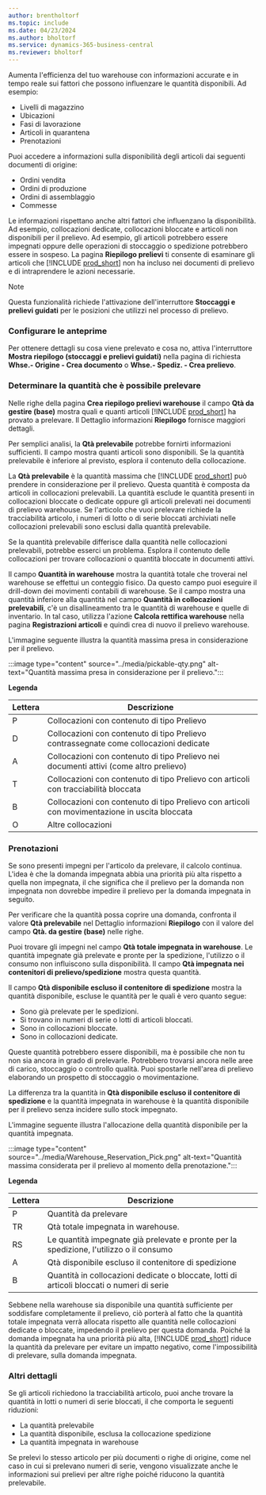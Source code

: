 ```yaml
---
author: brentholtorf
ms.topic: include
ms.date: 04/23/2024
ms.author: bholtorf
ms.service: dynamics-365-business-central
ms.reviewer: bholtorf
---
```


Aumenta l'efficienza del tuo warehouse con informazioni accurate e in tempo reale sui fattori che possono influenzare le quantità disponibili. Ad esempio: 

* Livelli di magazzino
* Ubicazioni
* Fasi di lavorazione
* Articoli in quarantena
* Prenotazioni

Puoi accedere a informazioni sulla disponibilità degli articoli dai seguenti documenti di origine:

* Ordini vendita
* Ordini di produzione
* Ordini di assemblaggio
* Commesse

Le informazioni rispettano anche altri fattori che influenzano la disponibilità. Ad esempio, collocazioni dedicate, collocazioni bloccate e articoli non disponibili per il prelievo. Ad esempio, gli articoli potrebbero essere impegnati oppure delle operazioni di stoccaggio o spedizione potrebbero essere in sospeso. La pagina **Riepilogo prelievi** ti consente di esaminare gli articoli che [!INCLUDE [prod_short](prod_short.md)] non ha incluso nei documenti di prelievo e di intraprendere le azioni necessarie.

> [!NOTE]
> Questa funzionalità richiede l'attivazione dell'interruttore **Stoccaggi e prelievi guidati** per le posizioni che utilizzi nel processo di prelievo.

### <a name="set-up-previews"></a>Configurare le anteprime

Per ottenere dettagli su cosa viene prelevato e cosa no, attiva l'interruttore **Mostra riepilogo (stoccaggi e prelievi guidati)** nella pagina di richiesta **Whse.- Origine - Crea documento** o **Whse.- Spediz. - Crea prelievo**.

### <a name="determine-the-quantity-you-can-pick"></a>Determinare la quantità che è possibile prelevare

Nelle righe della pagina **Crea riepilogo prelievi warehouse** il campo **Qtà da gestire (base)** mostra quali e quanti articoli [!INCLUDE [prod_short](prod_short.md)] ha provato a prelevare. Il Dettaglio informazioni **Riepilogo** fornisce maggiori dettagli.

Per semplici analisi, la **Qtà prelevabile** potrebbe fornirti informazioni sufficienti. Il campo mostra quanti articoli sono disponibili. Se la quantità prelevabile è inferiore al previsto, esplora il contenuto della collocazione.

La **Qtà prelevabile** è la quantità massima che [!INCLUDE [prod_short](prod_short.md)] può prendere in considerazione per il prelievo. Questa quantità è composta da articoli in collocazioni prelevabili. La quantità esclude le quantità presenti in collocazioni bloccate o dedicate oppure gli articoli prelevati nei documenti di prelievo warehouse. Se l'articolo che vuoi prelevare richiede la tracciabilità articolo, i numeri di lotto o di serie bloccati archiviati nelle collocazioni prelevabili sono esclusi dalla quantità prelevabile.

Se la quantità prelevabile differisce dalla quantità nelle collocazioni prelevabili, potrebbe esserci un problema. Esplora il contenuto delle collocazioni per trovare collocazioni o quantità bloccate in documenti attivi.

Il campo **Quantità in warehouse** mostra la quantità totale che troverai nel warehouse se effettui un conteggio fisico. Da questo campo puoi eseguire il drill-down dei movimenti contabili di warehouse. Se il campo mostra una quantità inferiore alla quantità nel campo **Quantità in collocazioni prelevabili**, c'è un disallineamento tra le quantità di warehouse e quelle di inventario. In tal caso, utilizza l'azione **Calcola rettifica warehouse** nella pagina **Registrazioni articoli** e quindi crea di nuovo il prelievo warehouse.

L'immagine seguente illustra la quantità massima presa in considerazione per il prelievo.

:::image type="content" source="../media/pickable-qty.png" alt-text="Quantità massima presa in considerazione per il prelievo.":::

**Legenda**

|Lettera  |Descrizione  |
|---------|---------|
|P     |Collocazioni con contenuto di tipo Prelievo         |
|D     |Collocazioni con contenuto di tipo Prelievo contrassegnate come collocazioni dedicate        |
|A     |Collocazioni con contenuto di tipo Prelievo nei documenti attivi (come altro prelievo)       |
|T     |Collocazioni con contenuto di tipo Prelievo con articoli con tracciabilità bloccata         |
|B     |Collocazioni con contenuto di tipo Prelievo con articoli con movimentazione in uscita bloccata         |
|O     |Altre collocazioni         |

### <a name="reservations"></a>Prenotazioni

Se sono presenti impegni per l'articolo da prelevare, il calcolo continua. L'idea è che la domanda impegnata abbia una priorità più alta rispetto a quella non impegnata, il che significa che il prelievo per la domanda non impegnata non dovrebbe impedire il prelievo per la domanda impegnata in seguito.

Per verificare che la quantità possa coprire una domanda, confronta il valore **Qtà prelevabile** nel Dettaglio informazioni **Riepilogo** con il valore del campo **Qtà. da gestire (base)** nelle righe.

Puoi trovare gli impegni nel campo **Qtà totale impegnata in warehouse**. Le quantità impegnate già prelevate e pronte per la spedizione, l'utilizzo o il consumo non influiscono sulla disponibilità. Il campo **Qtà impegnata nei contenitori di prelievo/spedizione** mostra questa quantità.

Il campo **Qtà disponibile escluso il contenitore di spedizione** mostra la quantità disponibile, escluse le quantità per le quali è vero quanto segue:

* Sono già prelevate per le spedizioni.
* Si trovano in numeri di serie o lotti di articoli bloccati.
* Sono in collocazioni bloccate.
* Sono in collocazioni dedicate.

Queste quantità potrebbero essere disponibili, ma è possibile che non tu non sia ancora in grado di prelevarle. Potrebbero trovarsi ancora nelle aree di carico, stoccaggio o controllo qualità. Puoi spostarle nell'area di prelievo elaborando un prospetto di stoccaggio o movimentazione.

La differenza tra la quantità in **Qtà disponibile escluso il contenitore di spedizione** e la quantità impegnata in warehouse è la quantità disponibile per il prelievo senza incidere sullo stock impegnato.

L'immagine seguente illustra l'allocazione della quantità disponibile per la quantità impegnata.

:::image type="content" source="../media/Warehouse_Reservation_Pick.png" alt-text="Quantità massima considerata per il prelievo al momento della prenotazione.":::

**Legenda**

|Lettera  |Descrizione  |
|---------|---------|
|P     |Quantità da prelevare         |
|TR    |Qtà totale impegnata in warehouse.         |
|RS    |Le quantità impegnate già prelevate e pronte per la spedizione, l'utilizzo o il consumo       |
|A     |Qtà disponibile escluso il contenitore di spedizione         |
|B     |Quantità in collocazioni dedicate o bloccate, lotti di articoli bloccati o numeri di serie         |

Sebbene nella warehouse sia disponibile una quantità sufficiente per soddisfare completamente il prelievo, ciò porterà al fatto che la quantità totale impegnata verrà allocata rispetto alle quantità nelle collocazioni dedicate o bloccate, impedendo il prelievo per questa domanda. Poiché la domanda impegnata ha una priorità più alta, [!INCLUDE [prod_short](prod_short.md)] riduce la quantità da prelevare per evitare un impatto negativo, come l'impossibilità di prelevare, sulla domanda impegnata.

### <a name="other-details"></a>Altri dettagli

Se gli articoli richiedono la tracciabilità articolo, puoi anche trovare la quantità in lotti o numeri di serie bloccati, il che comporta le seguenti riduzioni:

* La quantità prelevabile
* La quantità disponibile, esclusa la collocazione spedizione
* La quantità impegnata in warehouse 

Se prelevi lo stesso articolo per più documenti o righe di origine, come nel caso in cui si prelevano numeri di serie, vengono visualizzate anche le informazioni sui prelievi per altre righe poiché riducono la quantità prelevabile.
